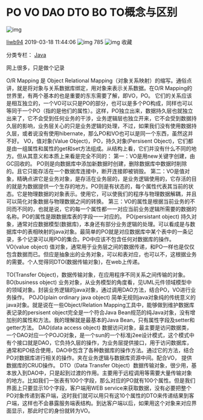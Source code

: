 # PO VO DAO DTO BO TO概念与区别

![img](https://csdnimg.cn/release/blogv2/dist/pc/img/reprint.png)

[liwb94](https://blog.csdn.net/liwb94) 2019-03-18 11:44:06 ![img](https://csdnimg.cn/release/blogv2/dist/pc/img/articleReadEyes.png) 785 ![img](https://csdnimg.cn/release/blogv2/dist/pc/img/tobarCollect.png) 收藏

分类专栏： [Java](https://blog.csdn.net/liwb94/category_7444473.html)

网上很多，只是做个记录

O/R Mapping 是 Object Relational Mapping（对象关系映射）的缩写。通俗点讲，就是将对象与关系数据库绑定，用对象来表示关系数据。在O/R Mapping的世界里，有两个基本的也是重要的东东需要了解，即VO，PO。 
它们的关系应该是相互独立的，一个VO可以只是PO的部分，也可以是多个PO构成，同样也可以等同于一个PO（指的是他们的属性）。这样，PO独立出来，数据持久层也就独立出来了，它不会受到任何业务的干涉，业务逻辑层也独立开来，它不会受到数据持久层的影响，业务层关心的只是业务逻辑的处理，不过，如果我们没有使用数据持久层，或者说没有使用hibernate，那么PO和VO也可以是同一个东西，虽然这并不好。 
VO，值对象(Value Object)，PO，持久对象(Persisent Object)，它们都是由一组属性和属性的get和set方法组成。从结构上看，它们并没有什么不同的地方。但从其意义和本质上来看是完全不同的： 
第一：VO是用new关键字创建，由GC回收的。 PO则是向数据库中添加新数据时创建，删除数据库中数据时削除的。且它只能存活在一个数据库连接中，断开连接即被销毁。 
第二：VO是值对象，精确点讲它是业务对象，是存活在业务层的，是业务逻辑使用的，它存活的目的就是为数据提供一个生存的地方。PO则是有状态的，每个属性代表其当前的状态。它是物理数据的对象表示。使用它，可以使我们的程序与物理数据解耦，并且可以简化对象数据与物理数据之间的转换。 
第三：VO的属性是根据当前业务的不同而不同的，也就是说，它的每一个属性都一一对应当前业务逻辑所需要的数据的名称。PO的属性是跟数据库表的字段一一对应的。 
PO(persistant object) 持久对象，通常对应数据模型(数据库)，本身还有部分业务逻辑的处理。可以看成是与数据库中的表相映射的java对象。最简单的PO就是对应数据库中某个表中的一条记录，多个记录可以用PO的集合。PO中应该不包含任何对数据库的操作。 
VO(value object) 值对象，通常用于业务层之间的数据传递，和PO一样也是仅仅包含数据而已。但应是抽象出的业务对象，可以和表对应，也可以不，这根据业务的需要。个人觉得同DTO(数据传输对象)，在web上传递。 

TO(Transfer Object)，数据传输对象，在应用程序不同关系之间传输的对象。 
BO(business object) 业务对象，从业务模型的角度看，见UML元件领域模型中的领域对象。封装业务逻辑的java对象，通过调用DAO方法，结合PO，VO进行业务操作。 
POJO(plain ordinary java object) 简单无规则java对象纯的传统意义的java对象。就是说在一些Object/Relation Mapping工具中，能够做到维护数据库表记录的persisent object完全是一个符合Java Bean规范的纯Java对象，没有增加别的属性和方法。我的理解就是最基本的Java Bean，只有属性字段及setter和getter方法。 
DAO(data access object) 数据访问对象，最主要是访问数据类，一个DAO对应一个POJO对象，是一个sun的一个标准j2ee设计模式，这个模式中有个接口就是DAO，它负持久层的操作，为业务层提供接口，用于访问数据库，通常和PO结合使用，DAO中包含了各种数据库的操作方法。通过它的方法，结合PO对数据库进行相关的操作。夹在业务逻辑与数据库资源中间。配合VO， 提供数据库的CRUD操作。 
DTO（Data Transfer Object）数据传输对象，很少用，基本放入到DAO中，只是起到过渡的作用。主要用于远程调用等需要大量传输对象的地方。比如我们一张表有100个字段，那么对应的PO就有100个属性。但是我们界面上只要显示10个字段，客户端用WEB service来获取数据，没有必要把整个PO对象传递到客户端，这时我们就可以用只有这10个属性的DTO来传递结果到客户端，这样也不会暴露服务端表结构。到达客户端以后，如果用这个对象来对应界面显示，那此时它的身份就转为VO。 

